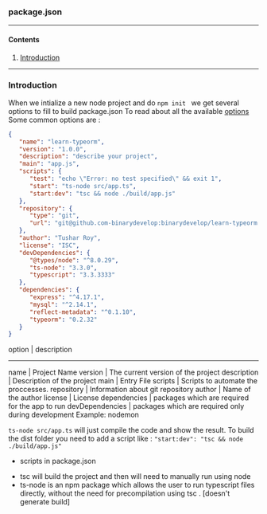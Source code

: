 ### package.json 
---
#### Contents
1. [Introduction](#Introduction)

---
### Introduction
When we intialize a new node project and do `npm init ` we get several options to fill to build package.json
To read about all the available [options](https://docs.npmjs.com/cli/v7/configuring-npm/package-json)
Some common options are :
``` json
{
   "name": "learn-typeorm",
   "version": "1.0.0",
   "description": "describe your project",
   "main": "app.js",
   "scripts": {
      "test": "echo \"Error: no test specified\" && exit 1",
      "start": "ts-node src/app.ts",
      "start:dev": "tsc && node ./build/app.js" 
   },
   "repository": {
      "type": "git",
      "url": "git@github.com-binarydevelop:binarydevelop/learn-typeorm.git"
   },
   "author": "Tushar Roy",
   "license": "ISC",
   "devDependencies": {
      "@types/node": "^8.0.29",
      "ts-node": "3.3.0",
      "typescript": "3.3.3333"
   },
   "dependencies": {
      "express": "^4.17.1",
      "mysql": "^2.14.1",
      "reflect-metadata": "^0.1.10",
      "typeorm": "0.2.32"
   }
}
```

option                              | description
-----------------------------------   ---------------
name                                | Project Name
version                             | The current version of the project
description                         | Description of the project
main                                | Entry File
scripts                             | Scripts to automate the proccesses.
repository                          | Information about git repository
author                              | Name of the author
license                             | License 
dependencies                        | packages which are required for the app to run
devDependencies                     | packages which are required only during development Example: nodemon



`ts-node src/app.ts` will just compile the code and show the result.
To build the dist folder you need to add a script like :
``` "start:dev": "tsc && node ./build/app.js" ```

* scripts in package.json 
- tsc will build the project and then will need to manually run using node 
- ts-node is an npm package which allows the user to run typescript files directly, without the need for precompilation using tsc .  [doesn't generate build]